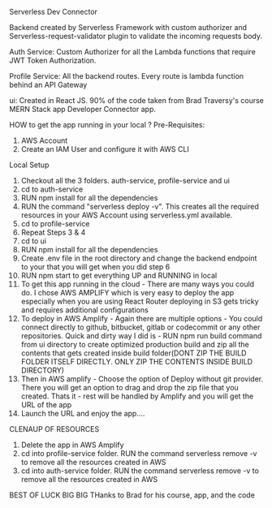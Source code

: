 Serverless Dev Connector

Backend created by Serverless Framework with custom authorizer and Serverless-request-validator plugin to validate the incoming requests body.

Auth Service: Custom Authorizer for all the Lambda functions that require JWT Token Authorization.

Profile Service: All the backend routes. Every route is lambda function behind an API Gateway

ui: Created in React JS. 90% of the code taken from Brad Traversy's course MERN Stack app Developer Connector app.

HOW to get the app running in your local ?
Pre-Requisites:
  1) AWS Account
  2) Create an IAM User and configure it with AWS CLI

Local Setup
  1) Checkout all the 3 folders. auth-service, profile-service and ui
  2) cd to auth-service
  3) RUN npm install for all the dependencies
  4) RUN the command "serverless deploy -v". This creates all the required resources in your AWS Account using serverless.yml available.
  5) cd to profile-service
  6) Repeat Steps 3 & 4
  7) cd to ui
  8) RUN npm install for all the dependencies
  9) Create .env file in the root directory and change the backend endpoint to your that you will get when you did step 6
  10) RUN npm start to get everything UP and RUNNING in local
  11) To get this app running in the cloud - There are many ways you could do. I chose AWS AMPLIFY which is very easy to deploy the app especially when you are using React Router  deploying in S3 gets tricky and requires additional configurations
  12) To deploy in AWS Amplify - Again there are multiple options - You could connect directly to github, bitbucket, gitlab or codecommit or any other repositories. Quick and dirty way I did is - RUN npm run build command from ui directory to create optimized production build and zip all the contents that gets created inside build folder(DONT ZIP THE BUILD FOLDER ITSELF DIRECTLY. ONLY ZIP THE CONTENTS INSIDE BUILD DIRECTORY)
  13) Then in AWS amplify - Choose the option of Deploy without git provider. There you will get an option to drag and drop the zip file that you created. Thats it - rest will be handled by Amplify and you will get the URL of the app
  14) Launch the URL and enjoy the app....
  
 CLENAUP OF RESOURCES
 1) Delete the app in AWS Amplify
 2) cd into profile-service folder. RUN the command serverless remove -v to remove all the resources created in AWS
 3) cd into auth-service folder. RUN the command serverless remove -v to remove all the resources created in AWS
  
  BEST OF LUCK
    BIG BIG THanks to Brad for his course, app, and the code 
